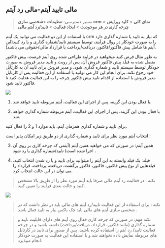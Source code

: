﻿## مالی تایید آیتم-مالی رد آیتم

> مسیر دسترسی:  **تنظیمات** >**شخصی سازی crm** > **نمای کلی** > **کلید ویرایش چرخه کاری در هر موجودیت** > **ایجاد فعالیت** > **تایید/رد آیتم مالی**

با استفاده از این دو فعالیت می توانید یک آیتم crm که نیاز به تایید یا شماره گذاری دارد را به صورت خودکار در روال فرآیند، توسط سیستم تایید/شماره گذاری و یا رد کنید(این آیتم ها شامل پیش فاکتور/فاکتور، دریافت/پرداخت یا قرارداد مالی/حقوقی می باشند).

به طور مثال فرض کنید میخواهید در فرایند طراحی شده روی آیتم فرصت، پیش فاکتور متصل شده به فیلد پیش فاکتور فروش آن، پس از رویت و تایید مدیر فروش به صورت خودکار توسط سیستم تایید و شماره گذاری شود، و مدیر فروش برای تایید آن به کارتابل خود رجوع نکند، برای انجام این کار می توانید با استفاده از این فعالیت پس از کارتابل مدیر فروش با استفاده از اقدام تایید پیش فاکتور چرخه را به این فعالیت هدایت کنید تا فاکتور تایید شود.

![](Approvingfinancialitem1.png)

1. با فعال بودن این گزینه، پس از اجرای این فعالیت، آیتم مربوطه تایید خواهد شد.

2. با فعال بودن این گزینه، پس از اجرای این فعالیت، آیتم مربوطه شماره گذاری خواهد شد.

برای تایید و شماره گذاری همزمان آیتم، باید موارد 1 و 2 را فعال کنید.

انتخاب آیتم مورد نظر برای تایید و شماره گذاری از دو طریق زیر امکان پذیر است :

3. همین آیتم: در صورتی که می خواهید همین آیتم (آیتمی که چرخه کاری بر روی آن اجرا شده است) تایید/شماره گذاری یا رد شود .

4. فیلد: یک فیلد وابسته به این آیتم را میتوانید برای تایید و یا رد شدن انتخاب کنید. فیلدهایی از نوع پیش فاکتور، فاکتور، فاکتور برگشت، دریافت، پرداخت، قرارداد را می توان در این حالت انتخاب کرد.

> نکته : در فعالیت رد آیتم مالی صرفا باید آیتم مورد نظر را از طریق بالا مشخص کنید و حالت بعدی فرآیند را تعیین کنید.

![](Approvingfinancialitem2.png)

> نکته : برای استفاده از این فعالیت تایید/رد آیتم های مالی باید در نظر داشت که در شخصی سازی آیتم های مالی باید چک باکس نیاز به تایید فعال باشد .

> نکته مهم: در صورتی که چرخه کاری فعال روی آیتم های دارای قابلیت تایید و شماره گذاری (مانند فاکتور، قرارداد، دریافت/پرداخت) داشته باشید و در چرخه فعالیت تایید/ رد آیتم را استفاده کرده باشید، پس از صدور برای تایید در کارتابل های مربوطه نمایش داده نخواهند شد و با استفاده این فعالیت به صورت خودکار انجام میپذیرد.

